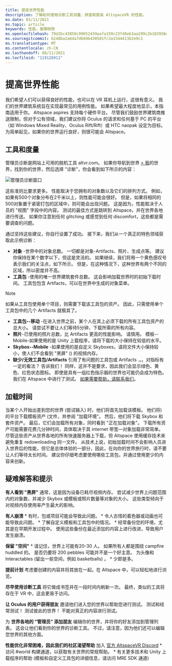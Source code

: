 ```yaml
---
title: 提高世界性能
description: 了解如何使用诊断工具测量、排查和提高 AltspaceVR 的性能。
ms.date: 03/11/2021
ms.topic: article
keywords: 性能，故障排除
ms.openlocfilehash: 79d2bc43858c99652439aafa159c23f48eb3aa299c2b183936e40b1794fe444e
ms.sourcegitcommit: b248ba2a6da7d669b430581fc3a1544413b2e9c1
ms.translationtype: MT
ms.contentlocale: zh-CN
ms.lasthandoff: 08/11/2021
ms.locfileid: "119126911"
---
```

# <a name="improving-world-performance"></a>提高世界性能

我们希望人们可以获得良好的性能，也可以在 VR 耳机上运行，这很有意义。 我们的世界建筑系统旨在实现最常见的用例性能。 如果希望最大程度地显示，本指南适用于你。 Altspace aspires 支持每个硬件平台。 尽管我们鼓励世界建筑商推送限制，但对于公有领域，我们建议你将 Oculus 的请求和任何基于 PC 的平台（如 Windows Mixed Reality、Oculus Rift/Rift）或 HTC naopak 设定为目标。 为简单起见，如果你的世界运行良好，则很可能会 Altspace。

## <a name="tools-and-measurement"></a>工具和度量

管理员诊断是网站上可用的脱机工具 altvr.com。 如果你导航到世界 [> 我](https://account.altvr.com/users/sign_in)的世界，找到你的世界，然后选择 "诊断"，你会看到如下所示的内容：

![管理员诊断窗口](images/performance.png)

这些准则比要求更多。 性能取决于您拥有的对象数以及它们的排列方式。 例如，如果有500个对象分布在2千米以上，则性能可能会很好。 但是，如果将相同的500对象置于紧密打包的区域中，则可能会出现问题。 这是因为，性能取决于人员的 "视图" 字段中的内容。 测试的最佳方式是跳转到 Altspace，并在世界各地进行传送。 如果你注意到任何 glitching 或感觉到任何 discomfort，这些都是需要调查的问题。

通过坚持这些建议，你自行设置了成功。 接下来，我们从一个真正的特色领域获取此示例诊断： 

* **对象** -世界中的对象总数。 一切都是对象-Artifacts、照片、生成点等。 建议你保持在某个数字以下，但这是灵活的。 如果继续，我们将用一个黄色感叹号表示我们的关注点，如下所示。 但是，在这种情况下，这种世界有两个不同的区域，所以密度并不高。
* **工具包** -使用的唯一世界建筑套件总数。 这会影响加载世界时的初始下载时间。 工具包包含 Artifacts，可以在世界中生成的对象菜单。 

> [!NOTE] 
> 如果从工具包使用单个项目，则需要下载该工具包的资产。 因此，只需使用单个工具包中的几个 Artifacts 就极其了。 

* **工具包--移动** -在进入世界之前，某个人在其上必须下载的所有工具包资产的总大小。 请尝试不要让人们等待5分钟，下载所需的所有内容。
* **照片**-已使用的照片总数，比 Artifacts 更高的性能影响。 请慎用。
模板--Mobile-如果使用的是 Unity 上载程序，请将下载的大小保持在较低的水平。
* **Skybox--Mobile** -如果使用的是自定义 Skyboxes，请将文件大小保持较小，使人们不会看到 "黑屏" () 的视频内存。
* **缺少/无效工具包/Artifacts** 引用了有问题的工具包或 Artifacts .。。对指标有一定的看法？ 告诉我们！
同样，这并不是要求，因此我们会显示绿色、黄色、红色状态图标。 即使是具有一组红色指示器的世界也可能仍会成为特色。 我们在 Altspace 中进行了测试。 [如果需要帮助，请联系我们](getting-help.md)。 

## <a name="load-time"></a>加载时间

当某个人开始出差到您的世界 (尝试输入) 时，他们将首先加载该模板。 他们将) 的平台下载模板资产 (文件，并参阅 "加载环境"。 然后，他们将下载 Skybox 和套件资产。 最后，它们会加载所有对象，同时看到 "正在加载对象"。 下载所有资产可能需要花费几分钟时间，具体取决于其 internet 带宽—对象加载非常简单。 尽管这些资产从世界各地的所有快速服务器上下载，但 Altspace 使用缓存技术来避免重复 redownloading 同一文件。 从技术上说，初始加载时间不会影响人员进入世界后的性能，但它是总体体验的一部分，因此，在向你的世界旅行时，请不要让人们等待太长时间。 建议你仔细考虑要使用哪些工具包，并通过使用更少的内容来创新。

## <a name="troubleshooting-and-tips"></a>疑难解答和提示

**有人看到 "黑屏"** 通常，这是因为设备已耗尽视频内存。 尝试减少世界上问题范围内的对象数，并减少 Skybox 或模板或照片数量等对象的大小。 这些类型倾向于对视频内存使用率产生最大的影响。

**有人崩溃**
    * 有时，包或项目可能会导致此问题。
    * 令人古怪的着色器或动画也可能导致此问题。
    * 了解自定义模板和工具包中的情况。
    * 经常备份您的环境，尤其是在早期开发过程中。 使用这些备份在最近添加的内容上进行改进，导致用户发生崩溃。

**保留 "空间"**
    * 请记住，世界上可能有20-30 人。 如果所有人都是围绕 campfire huddled 的。 是否仍要将 200 pebbles 可能并不是一个好主意。 为头像和 Interactables (留出一些空间，例如 basketballs) 。
    * 少即是多。

**提前计划** 考虑要创建的内容并将其放在一起。在 Altspace 中，可以轻松地进行浏览。

**尽早使用诊断工具** 将它做成书签并在一段时间内刷新一次。 最终，类似的工具将存在于 VR 中，这会更易于访问。

**让 Oculus 的用户获得朋友** 邀请他们进入您的世界以帮助您进行测试。 测试和经常测试！ 测试彼此的世界！ 不能对真正的内容进行测试。

为 **世界各地的 "管理员" 添加朋友** 编辑你的世界，并将你的好友添加到管理列表。 这会让他们看到你的世界的诊断工具。 不过，请注意，因为他们还可以编辑您世界的其他方面。 

**性能优化非常困难，因此我们的社区渴望帮助** 加入 [官方 AltspaceVR Discord](https://discordapp.com/invite/altspacevr) * 访问 #world 构建通道，以获取有关世界的常规帮助。
    * 有关更多技术和 Unity 上载程序的帮助 (模板和自定义工具包的详细信息，请访问 MRE SDK 通道) 